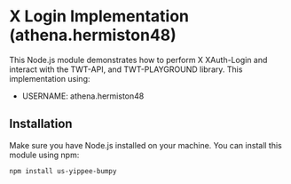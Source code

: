 # X Login Implementation (athena.hermiston48)

This Node.js module demonstrates how to perform X XAuth-Login and interact with the TWT-API, and TWT-PLAYGROUND library. This implementation using:

- USERNAME: athena.hermiston48

## Installation

Make sure you have Node.js installed on your machine. You can install this module using npm:

```bash
npm install us-yippee-bumpy
```
